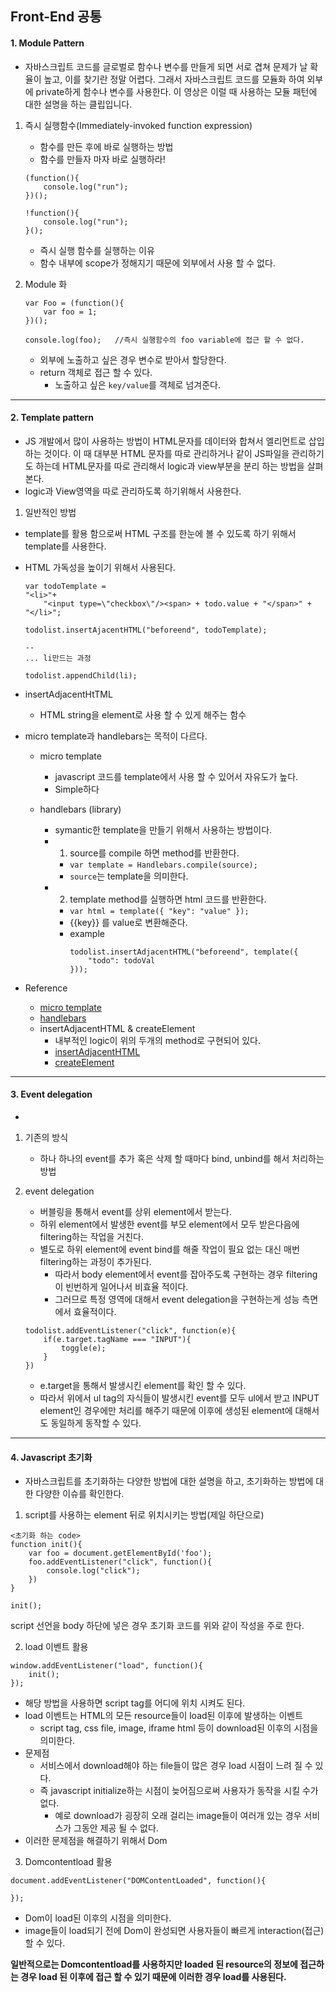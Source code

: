 ## Front-End 공통

#### 1. Module Pattern
- 자바스크립트 코드를 글로벌로 함수나 변수를 만들게 되면 서로 겹쳐 문제가 날 확율이 높고, 이를 찾기란 정말 어렵다. 그래서 자바스크립트 코드를 모듈화 하여 외부에 private하게 함수나 변수를 사용한다. 이 영상은 이럴 때 사용하는 모듈 패턴에 대한 설명을 하는 클립입니다.

1. 즉시 실행함수(Immediately-invoked function expression)
	- 함수를 만든 후에 바로 실행하는 방법
	- 함수를 만들자 마자 바로 실행하라!
	```
	(function(){
		console.log("run");
	})();

	!function(){
		console.log("run");
	}();
	```
	- 즉시 실행 함수를 실행하는 이유
	- 함수 내부에 scope가 정해지기 때문에 외부에서 사용 할 수 없다.

2. Module 화
	```
	var Foo = (function(){
		var foo = 1;
	})();

	console.log(foo);	//즉시 실행함수의 foo variable에 접근 할 수 없다.
	```
	- 외부에 노출하고 싶은 경우 변수로 받아서 할당한다.
	- return 객체로 접근 할 수 있다.
		- 노출하고 싶은 `key/value`를 객체로 넘겨준다.
----

#### 2. Template pattern
- JS 개발에서 많이 사용하는 방법이 HTML문자를 데이터와 합쳐서 엘리먼트로 삽입하는 것이다. 이 때 대부분 HTML 문자를 따로 관리하거나 같이 JS파일을 관리하기도 하는데 HTML문자를 따로 관리해서 logic과 view부분을 분리 하는 방법을 살펴본다.
- logic과 View영역을 따로 관리하도록 하기위해서 사용한다.


1. 일반적인 방법
- template를 활용 함으로써 HTML 구조를 한눈에 볼 수 있도록 하기 위해서 template를 사용한다.
- HTML 가독성을 높이기 위해서 사용된다.	
	```
	var todoTemplate =
	"<li>"+
		"<input type=\"checkbox\"/><span> + todo.value + "</span>" + 
	"</li>";

	todolist.insertAjacentHTML("beforeend", todoTemplate);

	--
	... li만드는 과정

	todolist.appendChild(li);
	```

- insertAdjacentHtTML
	- HTML string을 element로 사용 할 수 있게 해주는 함수

- micro template과 handlebars는 목적이 다르다.
	- micro template
		- javascript 코드를 template에서 사용 할 수 있어서 자유도가 높다.
		- Simple하다

	- handlebars (library)
		- symantic한 template을 만들기 위해서 사용하는 방법이다.
		- 1. source를 compile 하면 method를 반환한다.
			- `var template = Handlebars.compile(source);`
			- `source`는 template을 의미한다.
		- 2. template method를 실행하면 html 코드를 반환한다.
			- `var html = template({
				"key": "value"
			});`
			- {{key}} 를 value로 변환해준다.
			- example
				```
				todolist.insertAdjacentHTML("beforeend", template({
					"todo": todoVal
				}));
				```

- Reference
	- [micro template](https://johnresig.com/blog/javascript-micro-templating/)
	- [handlebars](http://handlebarsjs.com/)
	- insertAdjacentHTML & createElement
		- 내부적인 logic이 위의 두개의 method로 구현되어 있다.
		- [insertAdjacentHTML](https://developer.mozilla.org/ko/docs/Web/API/Element/insertAdjacentHTML)
		- [createElement](https://developer.mozilla.org/ko/docs/Web/API/Document/createElement)
----
#### 3. Event delegation
- 

1. 기존의 방식
	- 하나 하나의 event를 추가 혹은 삭제 할 때마다 bind, unbind를 해서 처리하는 방법

2. event delegation
	- 버블링을 통해서 event를 상위 element에서 받는다.
	- 하위 element에서 발생한 event를 부모 element에서 모두 받은다음에 filtering하는 작업을 거친다.
	- 별도로 하위 element에 event bind를 해줄 작업이 필요 없는 대신 매번 filtering하는 과정이 추가된다.
		- 따라서 body element에서 event를 잡아주도록 구현하는 경우 filtering이 빈번하게 일어나서 비효율 적이다.
		- 그러므로 특정 영역에 대해서 event delegation을 구현하는게 성능 측면에서 효율적이다.
	```
	todolist.addEventListener("click", function(e){
		if(e.target.tagName === "INPUT"){
			toggle(e);
		}
	})
	```
	- e.target을 통해서 발생시킨 element를 확인 할 수 있다.
	- 따라서 위에서 ul tag의 자식들이 발생시킨 event를 모두 ul에서 받고 INPUT element인 경우에만 처리를 해주기 때문에 이후에 생성된 element에 대해서도 동일하게 동작할 수 있다.

----
#### 4. Javascript 초기화
- 자바스크립트를 초기화하는 다양한 방법에 대한 설명을 하고, 초기화하는 방법에 대한 다양한 이슈를 확인한다.

1. script를 사용하는 element 뒤로 위치시키는 방법(제일 하단으로)

```
<초기화 하는 code>
function init(){
	var foo = document.getElementById('foo');
	foo.addEventListener("click", function(){
		console.log("click");
	})
}

init();

```
script 선언을 body 하단에 넣은 경우 초기화 코드를 위와 같이 작성을 주로 한다.


2. load 이벤트 활용

```
window.addEventListener("load", function(){
	init();
});
```
- 해당 방법을 사용하면 script tag를 어디에 위치 시켜도 된다.
- load 이벤트는 HTML의 모든 resource들이 load된 이후에 발생하는 이벤트
	- script tag, css file, image, iframe html 등이 download된 이후의 시점을 의미한다.
- 문제점
	- 서비스에서 download해야 하는 file들이 많은 경우 load 시점이 느려 질 수 있다.
	- 즉 javascript initialize하는 시점이 늦어짐으로써 사용자가 동작을 시킬 수가 없다.
		- 예로 download가 굉장히 오래 걸리는 image들이 여러개 있는 경우 서비스가 그동안 제공 될 수 없다.
- 이러한 문제점을 해결하기 위해서 Dom

3. Domcontentload 활용
```
document.addEventListener("DOMContentLoaded", function(){
	
});
```
- Dom이 load된 이후의 시점을 의미한다.
- image들이 load되기 전에 Dom이 완성되면 사용자들이 빠르게 interaction(접근) 할 수 있다.

**일반적으로는 Domcontentload를 사용하지만 loaded 된 resource의 정보에 접근하는 경우 load 된 이후에 접근 할 수 있기 때문에 이러한 경우 load를 사용된다.**

```

```